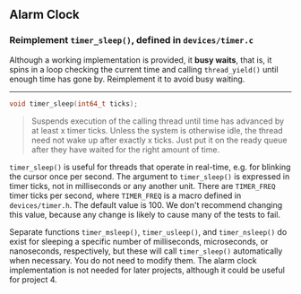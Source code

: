 ## Alarm Clock

### Reimplement `timer_sleep()`, defined in `devices/timer.c`

Although a working implementation is provided, it **busy waits**, that is, it spins in a loop checking the current time and calling `thread_yield()` until enough time has gone by. Reimplement it to avoid busy waiting.

<hr>

```c
void timer_sleep(int64_t ticks);
```

> Suspends execution of the calling thread until time has advanced by at least x timer ticks. Unless the system is otherwise idle, the thread need not wake up after exactly x ticks. Just put it on the ready queue after they have waited for the right amount of time.

`timer_sleep()` is useful for threads that operate in real-time, e.g. for blinking the cursor once per second. The argument to `timer_sleep()` is expressed in timer ticks, not in milliseconds or any another unit. There are `TIMER_FREQ` timer ticks per second, where `TIMER_FREQ` is a macro defined in `devices/timer.h`. The default value is 100. We don't recommend changing this value, because any change is likely to cause many of the tests to fail.

Separate functions `timer_msleep()`, `timer_usleep()`, and `timer_nsleep()` do exist for sleeping a specific number of milliseconds, microseconds, or nanoseconds, respectively, but these will call `timer_sleep()` automatically when necessary. You do not need to modify them. The alarm clock implementation is not needed for later projects, although it could be useful for project 4.